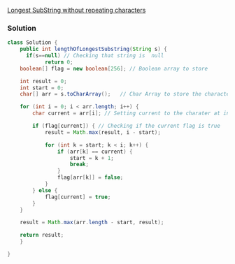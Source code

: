 [Longest SubString without repeating characters](https://leetcode.com/problems/longest-substring-without-repeating-characters/)



### Solution

````java
class Solution {
    public int lengthOfLongestSubstring(String s) {
      if(s==null) // Checking that string is  null
            return 0;
	boolean[] flag = new boolean[256]; // Boolean array to store

	int result = 0;
	int start = 0;
	char[] arr = s.toCharArray();   // Char Array to store the characters

	for (int i = 0; i < arr.length; i++) {
		char current = arr[i]; // Setting current to the charater at index =  i ;

		if (flag[current]) { // Checking if the current flag is true
			result = Math.max(result, i - start);

			for (int k = start; k < i; k++) {
				if (arr[k] == current) {
					start = k + 1;
					break;
				}
				flag[arr[k]] = false;
			}
		} else {
			flag[current] = true;
		}
	}

	result = Math.max(arr.length - start, result);

	return result;
    }

}
````